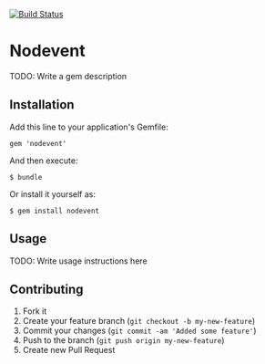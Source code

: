 [![Build Status](https://secure.travis-ci.org/cconstantine/NoDevent-gem.png?branch=master)](http://travis-ci.org/cconstantine/NoDevent-gem)

# Nodevent

TODO: Write a gem description

## Installation

Add this line to your application's Gemfile:

    gem 'nodevent'

And then execute:

    $ bundle

Or install it yourself as:

    $ gem install nodevent

## Usage

TODO: Write usage instructions here

## Contributing

1. Fork it
2. Create your feature branch (`git checkout -b my-new-feature`)
3. Commit your changes (`git commit -am 'Added some feature'`)
4. Push to the branch (`git push origin my-new-feature`)
5. Create new Pull Request
